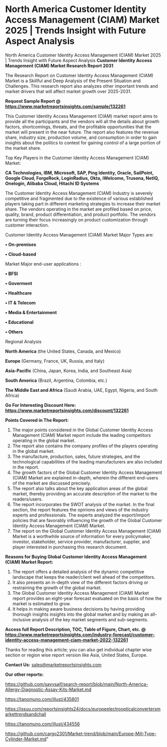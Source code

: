 # North America Customer Identity Access Management (CIAM) Market 2025 | Trends Insight with Future Aspect Analysis
North America Customer Identity Access Management (CIAM) Market 2025 | Trends Insight with Future Aspect Analysis
<strong>Customer Identity Access Management (CIAM) Market Research Report 2031</strong>

The Research Report on Customer Identity Access Management (CIAM) Market is a Skillful and Deep Analysis of the Present Situation and Challenges. This research report also analyzes other important trends and market drivers that will affect market growth over 2025-2031.

<strong>Request Sample Report @ <a href=https://www.marketreportsinsights.com/sample/132261>https://www.marketreportsinsights.com/sample/132261</a></strong>

This Customer Identity Access Management (CIAM) market report aims to provide all the participants and the vendors will all the details about growth factors, shortcomings, threats, and the profitable opportunities that the market will present in the near future. The report also features the revenue share, industry size, production volume, and consumption in order to gain insights about the politics to contest for gaining control of a large portion of the market share.

Top Key Players in the Customer Identity Access Management (CIAM) Market:

<strong>CA Technologies, IBM, Microsoft, SAP, Ping Identity, Oracle, SailPoint, Google Cloud, ForgeRock, LoginRadius, Okta, iWelcome, Trusona, NetIQ, Onelogin, Alibaba Cloud, Hitachi ID Systems</strong>

The Customer Identity Access Management (CIAM) Industry is severely competitive and fragmented due to the existence of various established players taking part in different marketing strategies to increase their market share. The vendors operating in the market are profiled based on price, quality, brand, product differentiation, and product portfolio. The vendors are turning their focus increasingly on product customization through customer interaction.

Customer Identity Access Management (CIAM) Market Major Types are:

<strong>• On-premises

• Cloud-based</strong>

Market Major end-user applications :

<strong>• BFSI

• Goverment

• Healthcare

• IT & Telecom

• Media & Entertainment

• Educational

• Others</strong>

Regional Analysis

</u><strong><b>North America</b></strong> (the United States, Canada, and Mexico)

<strong><b>Europe </b></strong>(Germany, France, UK, Russia, and Italy)

<strong><b>Asia-Pacific</b></strong> (China, Japan, Korea, India, and Southeast Asia)

<strong><b>South America</b></strong> (Brazil, Argentina, Colombia, etc.)

<strong><b>The Middle East and Africa</b></strong> (Saudi Arabia, UAE, Egypt, Nigeria, and South Africa)

<strong>Go For Interesting Discount Here: <a href=https://www.marketreportsinsights.com/discount/132261>https://www.marketreportsinsights.com/discount/132261</a></strong>

<strong>Points Covered in The Report:</strong>
<ol>
  <li>The major points considered in the Global Customer Identity Access Management (CIAM) Market report include the leading competitors operating in the global market.</li>
  <li>The report also contains the company profiles of the players operating in the global market.</li>
  <li>The manufacture, production, sales, future strategies, and the technological capabilities of the leading manufacturers are also included in the report.</li>
  <li>The growth factors of the Global Customer Identity Access Management (CIAM) Market are explained in-depth, wherein the different end-users of the market are discussed precisely.</li>
  <li>The report also talks about the key application areas of the global market, thereby providing an accurate description of the market to the readers/users.</li>
  <li>The report incorporates the SWOT analysis of the market. In the final section, the report features the opinions and views of the industry experts and professionals. The experts analyzed the export/import policies that are favorably influencing the growth of the Global Customer Identity Access Management (CIAM) Market.</li>
  <li>The report on the Global Customer Identity Access Management (CIAM) Market is a worthwhile source of information for every policymaker, investor, stakeholder, service provider, manufacturer, supplier, and player interested in purchasing this research document.</li>
</ol>
<strong>Reasons for Buying Global Customer Identity Access Management (CIAM) Market Report:</strong>

<ol>
  <li>The report offers a detailed analysis of the dynamic competitive landscape that keeps the reader/client well ahead of the competitors.</li>
  <li>It also presents an in-depth view of the different factors driving or restraining the growth of the global market.</li>
  <li>The Global Customer Identity Access Management (CIAM) Market report provides an eight-year forecast evaluated on the basis of how the market is estimated to grow.</li>
  <li>It helps in making aware business decisions by having providing thorough insights insights into the global market and by making an all-inclusive analysis of the key market segments and sub-segments.</li>
</ol>
<strong>Access full Report Description, TOC, Table of Figure, Chart, etc. @ <a href=https://www.marketreportsinsights.com/industry-forecast/customer-identity-access-management-ciam-market-2022-132261>https://www.marketreportsinsights.com/industry-forecast/customer-identity-access-management-ciam-market-2022-132261</a></strong>


Thanks for reading this article; you can also get individual chapter wise section or region wise report version like Asia, United States, Europe.

<strong>Contact Us:</strong>
sales@marketreportsinsights.com

<strong>Our other reports:</strong>

<a href=https://github.com/sayysaif/search-report/blob/main/North-America-Allergy-Diagnostic-Assay-Kits-Market.md>https://github.com/sayysaif/search-report/blob/main/North-America-Allergy-Diagnostic-Assay-Kits-Market.md</a>

<a href=https://tanomuno.com/illust/435801>https://tanomuno.com/illust/435801</a>

<a href=https://issuu.com/reportsinsights24/docs/europeelectroopticalconvertersmarkettrendsandchall>https://issuu.com/reportsinsights24/docs/europeelectroopticalconvertersmarkettrendsandchall</a>

<a href=https://tanomuno.com/illust/434556>https://tanomuno.com/illust/434556</a>

<a href=https://github.com/cargo2301/Market-trend/blob/main/Europe-Mill-Type-Cylinder-Market.md>https://github.com/cargo2301/Market-trend/blob/main/Europe-Mill-Type-Cylinder-Market.md</a>"

